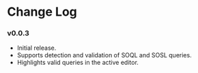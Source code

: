 # Change Log

### v0.0.3

- Initial release.
- Supports detection and validation of SOQL and SOSL queries.
- Highlights valid queries in the active editor.